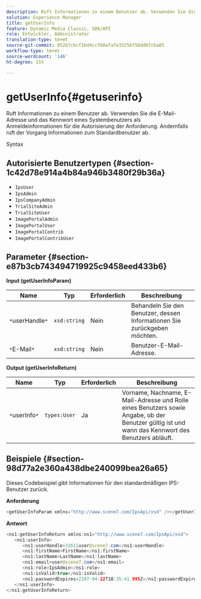 ```yaml
---
description: Ruft Informationen zu einem Benutzer ab. Verwenden Sie die E-Mail-Adresse und das Kennwort eines Systembenutzers als Anmeldeinformationen für die Autorisierung der Anforderung. Andernfalls ruft der Vorgang Informationen zum Standardbenutzer ab.
solution: Experience Manager
title: getUserInfo
feature: Dynamic Media Classic, SDK/API
role: Entwickler, Administrator
translation-type: tm+mt
source-git-commit: 052bfcbcf1bd4ccf60afa7e3325bf58dd07cba85
workflow-type: tm+mt
source-wordcount: '146'
ht-degree: 11%

---
```



# getUserInfo{#getuserinfo}

Ruft Informationen zu einem Benutzer ab. Verwenden Sie die E-Mail-Adresse und das Kennwort eines Systembenutzers als Anmeldeinformationen für die Autorisierung der Anforderung. Andernfalls ruft der Vorgang Informationen zum Standardbenutzer ab.

Syntax

## Autorisierte Benutzertypen {#section-1c42d78e914a4b84a946b3480f29b36a}

* `IpsUser`
* `IpsAdmin`
* `IpsCompanyAdmin`
* `TrialSiteAdmin`
* `TrialSiteUser`
* `ImagePortalAdmin`
* `ImagePortalUser`
* `ImagePortalContrib`
* `ImagePortalContribUser`

## Parameter {#section-e87b3cb743494719925c9458eed433b6}

**Input (getUserInfoParam)**

| Name | Typ | Erforderlich | Beschreibung |
|---|---|---|---|
| `*`userHandle`*` | `xsd:string` | Nein | Behandeln Sie den Benutzer, dessen Informationen Sie zurückgeben möchten. |
| `*`E-Mail`*` | `xsd:string` | Nein | Benutzer-E-Mail-Adresse. |

**Output (getUserInfoReturn)**

| Name | Typ | Erforderlich | Beschreibung |
|---|---|---|---|
| `*`userInfo`*` | `types:User` | Ja | Vorname, Nachname, E-Mail-Adresse und Rolle eines Benutzers sowie Angabe, ob der Benutzer gültig ist und wann das Kennwort des Benutzers abläuft. |

## Beispiele {#section-98d77a2e360a438dbe240099bea26a65}

Dieses Codebeispiel gibt Informationen für den standardmäßigen IPS-Benutzer zurück.

**Anforderung**

```java
<getUserInfoParam xmlns="http://www.scene7.com/IpsApi/xsd" /></getUserInfoParam>
```

**Antwort**

```java
<ns1:getUserInfoReturn xmlns:ns1="http://www.scene7.com/IpsApi/xsd"> 
   <ns1:userInfo> 
      <ns1:userHandle>3261|user@scene7.com</ns1:userHandle> 
      <ns1:firstName>FirstName</ns1:firstName> 
      <ns1:lastName>LastName</ns1:lastName> 
      <ns1:email>user@scene7.com</ns1:email> 
      <ns1:role>IpsAdmin</ns1:role> 
      <ns1:isValid>true</ns1:isValid> 
      <ns1:passwordExpires>2107-04-22T18:35:41.995Z</ns1:passwordExpires> 
   </ns1:userInfo> 
</ns1:getUserInfoReturn>
```

